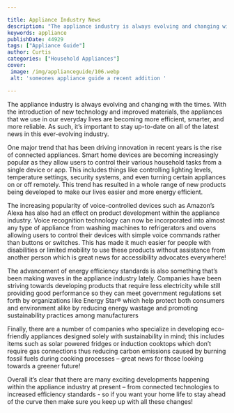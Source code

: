 ```yaml
---

title: Appliance Industry News
description: "The appliance industry is always evolving and changing with the times. With the introduction of new technology and improved materi...see more detail"
keywords: appliance
publishDate: 44929
tags: ["Appliance Guide"]
author: Curtis
categories: ["Household Appliances"]
cover: 
 image: /img/applianceguide/106.webp
 alt: 'someones appliance guide a recent addition '

---
```


The appliance industry is always evolving and changing with the times. With the introduction of new technology and improved materials, the appliances that we use in our everyday lives are becoming more efficient, smarter, and more reliable. As such, it’s important to stay up-to-date on all of the latest news in this ever-evolving industry.

One major trend that has been driving innovation in recent years is the rise of connected appliances. Smart home devices are becoming increasingly popular as they allow users to control their various household tasks from a single device or app. This includes things like controlling lighting levels, temperature settings, security systems, and even turning certain appliances on or off remotely. This trend has resulted in a whole range of new products being developed to make our lives easier and more energy efficient.

The increasing popularity of voice-controlled devices such as Amazon’s Alexa has also had an effect on product development within the appliance industry. Voice recognition technology can now be incorporated into almost any type of appliance from washing machines to refrigerators and ovens allowing users to control their devices with simple voice commands rather than buttons or switches. This has made it much easier for people with disabilities or limited mobility to use these products without assistance from another person which is great news for accessibility advocates everywhere! 

The advancement of energy efficiency standards is also something that’s been making waves in the appliance industry lately. Companies have been striving towards developing products that require less electricity while still providing good performance so they can meet government regulations set forth by organizations like Energy Star® which help protect both consumers and environment alike by reducing energy wastage and promoting sustainability practices among manufacturers 
 
Finally, there are a number of companies who specialize in developing eco-friendly appliances designed solely with sustainability in mind; this includes items such as solar powered fridges or induction cooktops which don’t require gas connections thus reducing carbon emissions caused by burning fossil fuels during cooking processes – great news for those looking towards a greener future! 

Overall it’s clear that there are many exciting developments happening within the appliance industry at present – from connected technologies to increased efficiency standards - so if you want your home life to stay ahead of the curve then make sure you keep up with all these changes!
